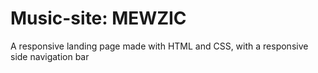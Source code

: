# Music-site: MEWZIC
A responsive landing page made with HTML and CSS, with a responsive side navigation bar
